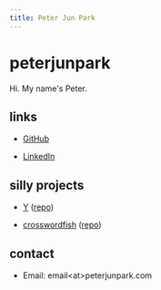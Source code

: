 ```yaml
---
title: Peter Jun Park
---
```


# peterjunpark

Hi. My name's Peter.

## links

- [GitHub](https://github.com/peterjunpark)

- [LinkedIn](https://linkedin.com/in/peterjunpark)

## silly projects

- [Y](https://twytter-1.vercel.app/) ([repo](https://github.com/peterjunpark/y))

- [crosswordfish](https://crosswordfish.vercel.app) ([repo](https://github.com/peterjunpark/crosswordfish))

## contact

- Email: email\<at>peterjunpark.com
